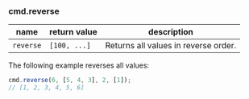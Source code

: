 ### cmd.reverse

| name        | return value  | description   |
|-------------|---------------|---------------|
| `reverse`   | `[100, ...]`  | Returns all values in reverse order. |

The following example reverses all values:

```js
cmd.reverse(6, [5, 4, 3], 2, [1]);
// [1, 2, 3, 4, 5, 6]
```
